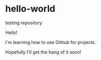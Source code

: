 # hello-world
testing repository

Hello!

I'm learning how to use Github for projects. 

Hopefully I'll get the hang of it soon!
